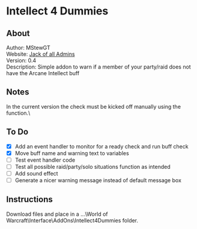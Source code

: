 # Intellect 4 Dummies

## About

Author: MStewGT\
Website: [Jack of all Admins](http://www.jackofalladmins.com)\
Version: 0.4\
Description: Simple addon to warn if a member of your party/raid does not have the Arcane Intellect buff

## Notes

In the current version the check must be kicked off manually using the function.\

## To Do

- [x] Add an event handler to monitor for a ready check and run buff check
- [x] Move buff name and warning text to variables
- [ ] Test event handler code
- [ ] Test all possible raid/party/solo situations function as intended
- [ ] Add sound effect
- [ ] Generate a nicer warning message instead of default message box

## Instructions

Download files and place in a ...\World of Warcraft\Interface\AddOns\Intellect4Dummies folder.